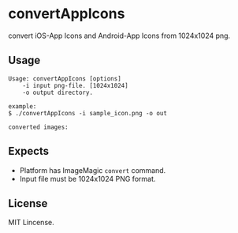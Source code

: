 convertAppIcons
===============

convert iOS-App Icons and Android-App Icons from 1024x1024 png.

## Usage

```
Usage: convertAppIcons [options]
    -i input png-file. [1024x1024]
    -o output directory.

example:
$ ./convertAppIcons -i sample_icon.png -o out

converted images:
````

## Expects
- Platform has ImageMagic `convert` command.
- Input file must be 1024x1024 PNG format.

## License
MIT Lincense.
